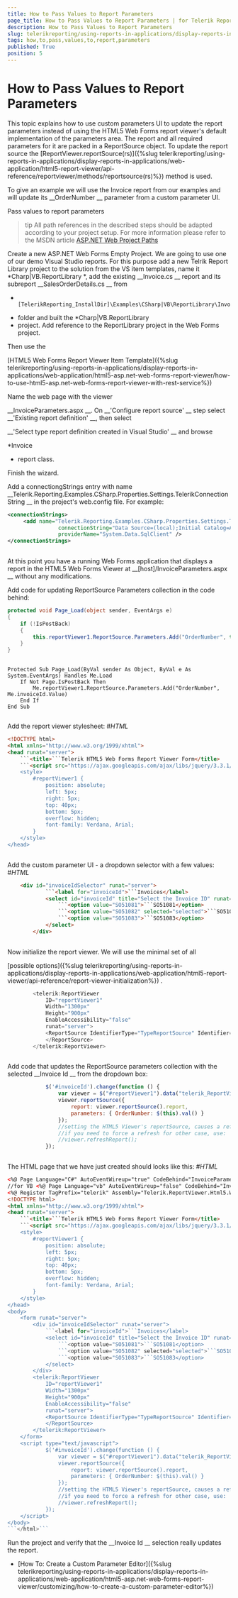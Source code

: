 ```yaml
---
title: How to Pass Values to Report Parameters
page_title: How to Pass Values to Report Parameters | for Telerik Reporting Documentation
description: How to Pass Values to Report Parameters
slug: telerikreporting/using-reports-in-applications/display-reports-in-applications/web-application/html5-asp.net-web-forms-report-viewer/customizing/how-to-pass-values-to-report-parameters
tags: how,to,pass,values,to,report,parameters
published: True
position: 5
---
```


# How to Pass Values to Report Parameters



This topic explains how to use custom parameters UI to update the report parameters instead of using the HTML5 Web Forms report viewer's default
        implementation of the parameters area. The report and all required parameters for it are packed in a ReportSource object.
        To update the report source the 
[ReportViewer.reportSource(rs)]({%slug telerikreporting/using-reports-in-applications/display-reports-in-applications/web-application/html5-report-viewer/api-reference/reportviewer/methods/reportsource(rs)%})
 method is used.
      


To give an example we will use the Invoice report from our examples and will update its 
__OrderNumber
__ parameter
        from a custom parameter UI.
      
Pass values to report parameters


>tip All path references in the described steps should be adapted according            to your project setup. For more information please refer to the MSDN article            [ASP.NET Web Project Paths](http://msdn.microsoft.com/en-us/library/ms178116.aspx)


Create a new ASP.NET Web Forms Empty Project.
                  We are going to use one of our demo Visual Studio reports. For this purpose add a new Telrik Report Library project to the solution from the VS item templates, name it 
*Charp|VB.ReportLibrary
*, add the existing 
__Invoice.cs
__ report and its subreport 
__SalesOrderDetails.cs
__ from 
*                    [TelerikReporting_InstallDir]\Examples\CSharp|VB\ReportLibrary\Invoice
* folder and built the 
*Charp|VB.ReportLibrary
* project. Add reference to the ReportLibrary project in the Web Forms project.
                


Then use the 
                  
[HTML5 Web Forms Report Viewer Item Template]({%slug telerikreporting/using-reports-in-applications/display-reports-in-applications/web-application/html5-asp.net-web-forms-report-viewer/how-to-use-html5-asp.net-web-forms-report-viewer-with-rest-service%})


Name the web page with the viewer
                  
__InvoiceParameters.aspx
__. On 
__'Configure report source'
__ step 
                  select 
__'Existing report definition'
__, then select 
                  
__'Select type report definition created in Visual Studio'
__ and browse 
                  
*Invoice
* report class.
                


Finish the wizard.


Add a connectiongStrings entry with name 
__Telerik.Reporting.Examples.CSharp.Properties.Settings.TelerikConnectionString
__                  in the project's web.config file. For example:
                


	
````xml
<connectionStrings>
	 <add name="Telerik.Reporting.Examples.CSharp.Properties.Settings.TelerikConnectionString"
	            connectionString="Data Source=(local);Initial Catalog=AdventureWorks;Integrated Security=SSPI"
	            providerName="System.Data.SqlClient" />
</connectionStrings>
								
````




At this point you have a running Web Forms application that displays a report in the HTML5 Web Forms Viewer at 
__[host]/InvoiceParameters.aspx
__                  without any modifications.
                


Add code for updating ReportSource Parameters collection in the code behind:
                


	
````C#
protected void Page_Load(object sender, EventArgs e)
{
    if (!IsPostBack)
    {
        this.reportViewer1.ReportSource.Parameters.Add("OrderNumber", this.invoiceId.Value);
    }
}
								
````




	
````vb.net
Protected Sub Page_Load(ByVal sender As Object, ByVal e As System.EventArgs) Handles Me.Load
    If Not Page.IsPostBack Then
        Me.reportViewer1.ReportSource.Parameters.Add("OrderNumber", Me.invoiceId.Value)
    End If
End Sub
        
````




Add the report viewer stylesheet:
#_HTML_

	
````html
<!DOCTYPE html>
<html xmlns="http://www.w3.org/1999/xhtml">
<head runat="server">
    ```<title>```Telerik HTML5 Web Forms Report Viewer Form</title>
    ```<script src="https://ajax.googleapis.com/ajax/libs/jquery/3.3.1/jquery.min.js">```</script>
    <style>
        #reportViewer1 {
            position: absolute;
            left: 5px;
            right: 5px;
            top: 40px;
            bottom: 5px;
            overflow: hidden;
            font-family: Verdana, Arial;
        }
    </style>
</head>
        
````




Add the custom parameter UI - a dropdown selector with a few values:
#_HTML_

	
````html
    <div id="invoiceIdSelector" runat="server">
            ```<label for="invoiceId">```Invoices</label>
            <select id="invoiceId" title="Select the Invoice ID" runat="server">
                ```<option value="SO51081">```SO51081</option>
                ```<option value="SO51082" selected="selected">```SO51082</option>
                ```<option value="SO51083">```SO51083</option>
            </select>
        </div>
        
````




Now initialize the report viewer. We will use the minimal set of all
                  
[possible options]({%slug telerikreporting/using-reports-in-applications/display-reports-in-applications/web-application/html5-report-viewer/api-reference/report-viewer-initialization%})
.
                


	
````js
        <telerik:ReportViewer
            ID="reportViewer1"
            Width="1300px"
            Height="900px"
            EnableAccessibility="false"
            runat="server">
            <ReportSource IdentifierType="TypeReportSource" Identifier="Telerik.Reporting.Examples.CSharp.Invoice, Charp.ReportLibrary, Version=1.0.0.0, Culture=neutral, PublicKeyToken=null">
            </ReportSource>
        </telerik:ReportViewer>
        
````




Add code that updates the ReportSource parameters collection with the selected 
__Invoice Id
__ from
                  the dropdown box:
                


	
````js
            $('#invoiceId').change(function () {
                var viewer = $("#reportViewer1").data("telerik_ReportViewer");
                viewer.reportSource({
                    report: viewer.reportSource().report,
                    parameters: { OrderNumber: $(this).val() } 
                });
                //setting the HTML5 Viewer's reportSource, causes a refresh automatically
                //if you need to force a refresh for other case, use:
                //viewer.refreshReport();
            });
        
````




The HTML page that we have just created should looks like this:
#_HTML_

	
````html
<%@ Page Language="C#" AutoEventWireup="true" CodeBehind="InvoiceParameters.aspx.cs" Inherits="WebFormsDocumentation.InvoiceParameters" %>
//for VB <%@ Page Language="vb" AutoEventWireup="false" CodeBehind="InvoiceParameters.aspx.vb" Inherits="WebFormsDocVB._InvoiceParameters" %>
<%@ Register TagPrefix="telerik" Assembly="Telerik.ReportViewer.Html5.WebForms" Namespace="Telerik.ReportViewer.Html5.WebForms" %>
<!DOCTYPE html>
<html xmlns="http://www.w3.org/1999/xhtml">
<head runat="server">
    ```<title>```Telerik HTML5 Web Forms Report Viewer Form</title>
    ```<script src="https://ajax.googleapis.com/ajax/libs/jquery/3.3.1/jquery.min.js">```</script>
    <style>
        #reportViewer1 {
            position: absolute;
            left: 5px;
            right: 5px;
            top: 40px;
            bottom: 5px;
            overflow: hidden;
            font-family: Verdana, Arial;
        }
    </style>
</head>
<body>
    <form runat="server">
        <div id="invoiceIdSelector" runat="server">
            ```<label for="invoiceId">```Invoices</label>
            <select id="invoiceId" title="Select the Invoice ID" runat="server">
                ```<option value="SO51081">```SO51081</option>
                ```<option value="SO51082" selected="selected">```SO51082</option>
                ```<option value="SO51083">```SO51083</option>
            </select>
        </div>
        <telerik:ReportViewer
            ID="reportViewer1"
            Width="1300px"
            Height="900px"
            EnableAccessibility="false"
            runat="server">
            <ReportSource IdentifierType="TypeReportSource" Identifier="Telerik.Reporting.Examples.CSharp.Invoice, Charp.ReportLibrary, Version=1.0.0.0, Culture=neutral, PublicKeyToken=null">
            </ReportSource>
        </telerik:ReportViewer>
    </form>
    <script type="text/javascript">
            $('#invoiceId').change(function () {
                var viewer = $("#reportViewer1").data("telerik_ReportViewer");
                viewer.reportSource({
                    report: viewer.reportSource().report,
                    parameters: { OrderNumber: $(this).val() } 
                });
                //setting the HTML5 Viewer's reportSource, causes a refresh automatically
                //if you need to force a refresh for other case, use:
                //viewer.refreshReport();
            });
    </script>
</body>
```</html>```				
````




Run the project and verify that the 
__Invoice Id
__ selection really updates the report.
                


 * [How To: Create a Custom Parameter Editor]({%slug telerikreporting/using-reports-in-applications/display-reports-in-applications/web-application/html5-asp.net-web-forms-report-viewer/customizing/how-to-create-a-custom-parameter-editor%})

